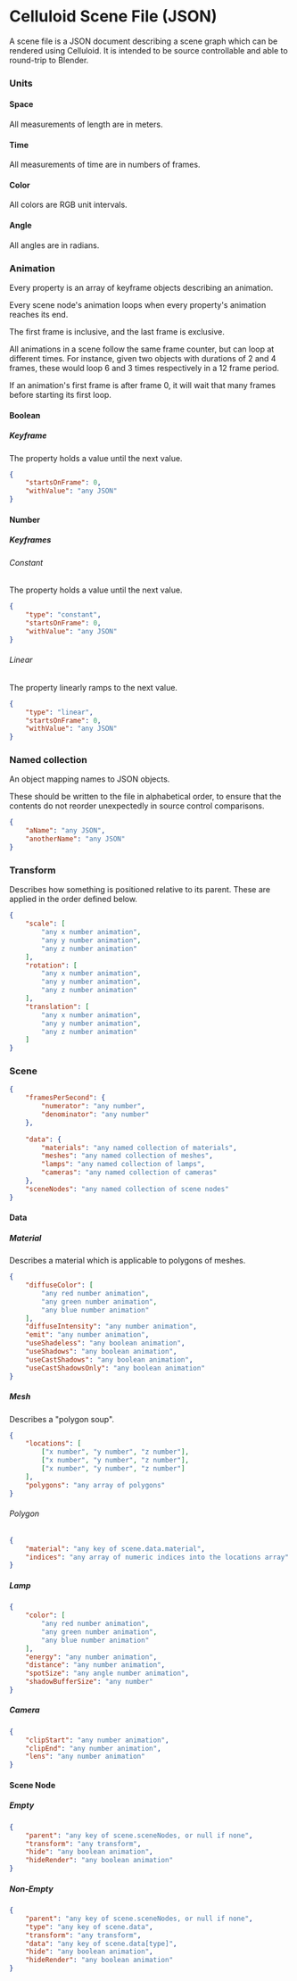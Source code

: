 # Celluloid Scene File (JSON)

A scene file is a JSON document describing a scene graph which can be rendered
using Celluloid.  It is intended to be source controllable and able to 
round-trip to Blender.

### Units

#### Space

All measurements of length are in meters.

#### Time

All measurements of time are in numbers of frames.

#### Color

All colors are RGB unit intervals.

#### Angle

All angles are in radians.

### Animation

Every property is an array of keyframe objects describing an animation.

Every scene node's animation loops when every property's animation reaches its 
end.

The first frame is inclusive, and the last frame is exclusive.

All animations in a scene follow the same frame counter, but can loop at 
different times.  For instance, given two objects with durations of 2 and 4 
frames, these would loop 6 and 3 times respectively in a 12 frame period.

If an animation's first frame is after frame 0, it will wait that many frames
before starting its first loop.

#### Boolean

##### Keyframe

The property holds a value until the next value.

```json
{
	"startsOnFrame": 0,
	"withValue": "any JSON"
}
```

#### Number

##### Keyframes

###### Constant

The property holds a value until the next value.

```json
{
	"type": "constant",
	"startsOnFrame": 0,
	"withValue": "any JSON"
}
```

###### Linear

The property linearly ramps to the next value.

```json
{
	"type": "linear",
	"startsOnFrame": 0,
	"withValue": "any JSON"
}
```

### Named collection

An object mapping names to JSON objects.

These should be written to the file in alphabetical order, to ensure that the
contents do not reorder unexpectedly in source control comparisons.

```json
{
	"aName": "any JSON",
	"anotherName": "any JSON"
}
```

### Transform

Describes how something is positioned relative to its parent.
These are applied in the order defined below.

```json
{
	"scale": [
		"any x number animation",
		"any y number animation",
		"any z number animation"
	],
	"rotation": [
		"any x number animation",
		"any y number animation",
		"any z number animation"
	],
	"translation": [
		"any x number animation",
		"any y number animation",
		"any z number animation"
	]
}
```

### Scene

```json
{
	"framesPerSecond": {
		"numerator": "any number",
		"denominator": "any number"
	},
	
	"data": {
		"materials": "any named collection of materials",
		"meshes": "any named collection of meshes",
		"lamps": "any named collection of lamps",
		"cameras": "any named collection of cameras"
	},
	"sceneNodes": "any named collection of scene nodes"
}
```

#### Data

##### Material

Describes a material which is applicable to polygons of meshes.

```json
{
	"diffuseColor": [
		"any red number animation",
		"any green number animation",
		"any blue number animation"
	],
	"diffuseIntensity": "any number animation",
	"emit": "any number animation",
	"useShadeless": "any boolean animation",
	"useShadows": "any boolean animation",
	"useCastShadows": "any boolean animation",
	"useCastShadowsOnly": "any boolean animation"
}
```

##### Mesh

Describes a "polygon soup".

```json
{
	"locations": [
		["x number", "y number", "z number"],
		["x number", "y number", "z number"],
		["x number", "y number", "z number"]
	],
	"polygons": "any array of polygons"
}
```

###### Polygon

```json
{
	"material": "any key of scene.data.material",
	"indices": "any array of numeric indices into the locations array"
}
```

##### Lamp

```json
{
	"color": [
		"any red number animation",
		"any green number animation",
		"any blue number animation"
	],
	"energy": "any number animation",
	"distance": "any number animation",
	"spotSize": "any angle number animation",
	"shadowBufferSize": "any number"
}
```

##### Camera

```json
{
	"clipStart": "any number animation",
	"clipEnd": "any number animation",
	"lens": "any number animation"
}
```

#### Scene Node

##### Empty

```json
{
	"parent": "any key of scene.sceneNodes, or null if none",
	"transform": "any transform",
	"hide": "any boolean animation",
	"hideRender": "any boolean animation"
}
```

##### Non-Empty

```json
{
	"parent": "any key of scene.sceneNodes, or null if none",
	"type": "any key of scene.data",
	"transform": "any transform",
	"data": "any key of scene.data[type]",
	"hide": "any boolean animation",
	"hideRender": "any boolean animation"
}
```